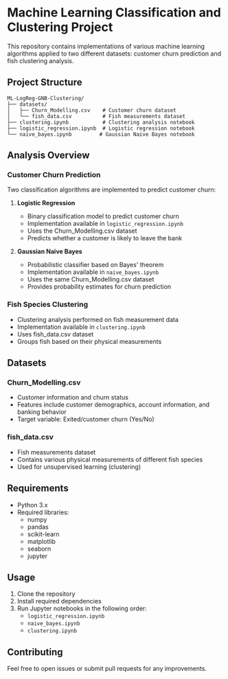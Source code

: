# Machine Learning Classification and Clustering Project

This repository contains implementations of various machine learning algorithms applied to two different datasets: customer churn prediction and fish clustering analysis.

## Project Structure
```
ML-LogReg-GNB-Clustering/
├── datasets/
│   ├── Churn_Modelling.csv    # Customer churn dataset
│   └── fish_data.csv          # Fish measurements dataset
├── clustering.ipynb           # Clustering analysis notebook
├── logistic_regression.ipynb  # Logistic regression notebook
└── naive_bayes.ipynb         # Gaussian Naive Bayes notebook
```

## Analysis Overview

### Customer Churn Prediction
Two classification algorithms are implemented to predict customer churn:

1. **Logistic Regression**
   - Binary classification model to predict customer churn
   - Implementation available in `logistic_regression.ipynb`
   - Uses the Churn_Modelling.csv dataset
   - Predicts whether a customer is likely to leave the bank

2. **Gaussian Naive Bayes**
   - Probabilistic classifier based on Bayes' theorem
   - Implementation available in `naive_bayes.ipynb`
   - Uses the same Churn_Modelling.csv dataset
   - Provides probability estimates for churn prediction

### Fish Species Clustering
- Clustering analysis performed on fish measurement data
- Implementation available in `clustering.ipynb`
- Uses fish_data.csv dataset
- Groups fish based on their physical measurements

## Datasets

### Churn_Modelling.csv
- Customer information and churn status
- Features include customer demographics, account information, and banking behavior
- Target variable: Exited/customer churn (Yes/No)

### fish_data.csv
- Fish measurements dataset
- Contains various physical measurements of different fish species
- Used for unsupervised learning (clustering)

## Requirements
- Python 3.x
- Required libraries:
  - numpy
  - pandas
  - scikit-learn
  - matplotlib
  - seaborn
  - jupyter

## Usage

1. Clone the repository
2. Install required dependencies
3. Run Jupyter notebooks in the following order:
   - `logistic_regression.ipynb`
   - `naive_bayes.ipynb`
   - `clustering.ipynb`

## Contributing
Feel free to open issues or submit pull requests for any improvements.

